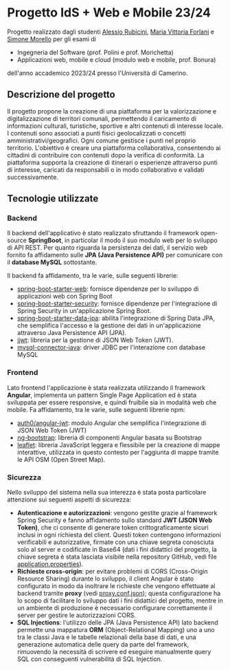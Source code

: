 # Progetto IdS + Web e Mobile 23/24
Progetto realizzato dagli studenti [Alessio Rubicini](https://github.com/alessiorubicini), [Maria Vittoria Forlani](https://github.com/Vittoria61) e [Simone Morello](https://github.com/DiamondBest) per gli esami di
- Ingegneria del Software (prof. Polini e prof. Morichetta)
- Applicazioni web, mobile e cloud (modulo web e mobile, prof. Bonura) 

dell'anno accademico 2023/24 presso l'Università di Camerino.

## Descrizione del progetto
Il progetto propone la creazione di una piattaforma per la valorizzazione e digitalizzazione di territori comunali, permettendo il caricamento di informazioni culturali, turistiche, sportive e altri contenuti di interesse locale. I contenuti sono associati a punti fisici geolocalizzati o concetti amministrativi/geografici. Ogni comune gestisce i punti nel proprio territorio. L'obiettivo è creare una piattaforma collaborativa, consentendo ai cittadini di contribuire con contenuti dopo la verifica di conformità. La piattaforma supporta la creazione di itinerari o esperienze attraverso punti di interesse, caricati da responsabili o in modo collaborativo e validati successivamente.

## Tecnologie utilizzate

### Backend
Il backend dell'applicativo è stato realizzato sfruttando il framework open-source **SpringBoot**, in particolar il modo il suo modulo web per lo sviluppo di API REST. Per quanto riguarda la persistenza dei dati, il servizio web fornito fa affidamento sulle **JPA (Java Persistence API)** per comunicare con il **database MySQL** sottostante.

Il backend fa affidamento, tra le varie, sulle seguenti librerie:
- [spring-boot-starter-web](https://mvnrepository.com/artifact/org.springframework.boot/spring-boot-starter-web): fornisce dipendenze per lo sviluppo di applicazioni web con Spring Boot
- [spring-boot-starter-security](https://mvnrepository.com/artifact/org.springframework.boot/spring-boot-starter-security): fornisce dipendenze per l'integrazione di Spring Security in un'applicazione Spring Boot.
- [spring-boot-starter-data-jpa](https://mvnrepository.com/artifact/org.springframework.boot/spring-boot-starter-data-jpa): abilita l'integrazione di Spring Data JPA, che semplifica l'accesso e la gestione dei dati in un'applicazione attraverso Java Persistence API (JPA).
- [jjwt](https://mvnrepository.com/artifact/io.jsonwebtoken/jjwt-api): libreria per la gestione di JSON Web Token (JWT).
- [mysql-connector-java](https://mvnrepository.com/artifact/mysql/mysql-connector-java): driver JDBC per l'interazione con database MySQL

### Frontend
Lato frontend l'applicazione è stata realizzata utilizzando il framework **Angular**, implementa un pattern Single Page Application ed è stata sviluppata per essere responsive, e quindi fruibile sia in modalità web che mobile. Fa affidamento, tra le varie, sulle seguenti librerie npm:
- [auth0/angular-jwt](https://www.npmjs.com/package/@auth0/angular-jwt): modulo Angular che semplifica l'integrazione di JSON Web Token (JWT) 
- [ng-bootstrap](https://www.npmjs.com/package/@ng-bootstrap/ng-bootstrap): libreria di componenti Angular basata su Bootstrap
- [leaflet](https://www.npmjs.com/package/leaflet): libreria JavaScript leggera e flessibile per la creazione di mappe interattive, utilizzata in questo contesto per l'aggiunta di mappe tramite le API OSM (Open Street Map).

### Sicurezza
Nello sviluppo del sistema nella sua interezza è stata posta particolare attenzione sui seguenti aspetti di sicurezza:
- **Autenticazione e autorizzazioni**: vengono gestite grazie al framework Spring Security e fanno affidamento sullo standard **JWT (JSON Web Token)**, che ci consente di generare token crittograficamente sicuri inclusi in ogni richiesta del client. Questi token contengono informazioni verificabili e autorizzative, firmate con una chiave segreta conosciuta solo al server e codificate in Base64 (dati i fini didattici del progetto, la chiave segreta è stata lasciata visibile nella repository GitHub, vedi file [application.properties](backend/opencity/src/main/resources/application.properties)).
- **Richieste cross-origin**: per evitare problemi di CORS (Cross-Origin Resource Sharing) durante lo sviluppo, il client Angular è stato configurato in modo da inoltrare le richieste che vengono effettuate al backend tramite **proxy** (vedi [proxy.conf.json](frontend/src/proxy.conf.json)); questa configurazione ha lo scopo di facilitare lo sviluppo dati i fini didattici del progetto, mentre in un ambiente di produzione è necessario configurare correttamente il server per gestire le autorizzazioni CORS.
- **SQL Injections**: l'utilizzo delle JPA (Java Persistence API) lato backend permette una mappatura **ORM** (Object-Relational Mapping) uno a uno tra le classi Java e le tabelle relazionali della base di dati, e una generazione automatica delle query da parte del framework, rimuovendo la necessità di scrivere ed eseguire manualmente query SQL con conseguenti vulnerabilità di SQL Injection.


